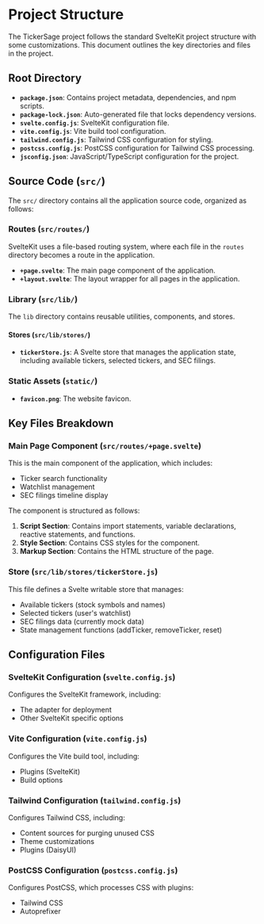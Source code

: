 # Project Structure

The TickerSage project follows the standard SvelteKit project structure with some customizations. This document outlines the key directories and files in the project.

## Root Directory

- **`package.json`**: Contains project metadata, dependencies, and npm scripts.
- **`package-lock.json`**: Auto-generated file that locks dependency versions.
- **`svelte.config.js`**: SvelteKit configuration file.
- **`vite.config.js`**: Vite build tool configuration.
- **`tailwind.config.js`**: Tailwind CSS configuration for styling.
- **`postcss.config.js`**: PostCSS configuration for Tailwind CSS processing.
- **`jsconfig.json`**: JavaScript/TypeScript configuration for the project.

## Source Code (`src/`)

The `src/` directory contains all the application source code, organized as follows:

### Routes (`src/routes/`)

SvelteKit uses a file-based routing system, where each file in the `routes` directory becomes a route in the application.

- **`+page.svelte`**: The main page component of the application.
- **`+layout.svelte`**: The layout wrapper for all pages in the application.

### Library (`src/lib/`)

The `lib` directory contains reusable utilities, components, and stores.

#### Stores (`src/lib/stores/`)

- **`tickerStore.js`**: A Svelte store that manages the application state, including available tickers, selected tickers, and SEC filings.

### Static Assets (`static/`)

- **`favicon.png`**: The website favicon.

## Key Files Breakdown

### Main Page Component (`src/routes/+page.svelte`)

This is the main component of the application, which includes:

- Ticker search functionality
- Watchlist management
- SEC filings timeline display

The component is structured as follows:

1. **Script Section**: Contains import statements, variable declarations, reactive statements, and functions.
2. **Style Section**: Contains CSS styles for the component.
3. **Markup Section**: Contains the HTML structure of the page.

### Store (`src/lib/stores/tickerStore.js`)

This file defines a Svelte writable store that manages:

- Available tickers (stock symbols and names)
- Selected tickers (user's watchlist)
- SEC filings data (currently mock data)
- State management functions (addTicker, removeTicker, reset)

## Configuration Files

### SvelteKit Configuration (`svelte.config.js`)

Configures the SvelteKit framework, including:
- The adapter for deployment
- Other SvelteKit specific options

### Vite Configuration (`vite.config.js`)

Configures the Vite build tool, including:
- Plugins (SvelteKit)
- Build options

### Tailwind Configuration (`tailwind.config.js`)

Configures Tailwind CSS, including:
- Content sources for purging unused CSS
- Theme customizations
- Plugins (DaisyUI)

### PostCSS Configuration (`postcss.config.js`)

Configures PostCSS, which processes CSS with plugins:
- Tailwind CSS
- Autoprefixer 
